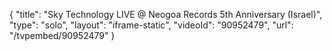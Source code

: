 {
    "title": "Sky Technology LIVE @ Neogoa Records 5th Anniversary (Israel)",
    "type": "solo",
    "layout": "iframe-static",
    "videoId": "90952479",
    "url": "\/tvpembed\/90952479"
}
